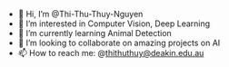 - 👋 Hi, I’m @Thi-Thu-Thuy-Nguyen
- 👀 I’m interested in Computer Vision, Deep Learning
- 🌱 I’m currently learning Animal Detection
- 💞️ I’m looking to collaborate on amazing projects on AI
- 📫 How to reach me: @thithuthuy@deakin.edu.au

<!---
Thi-Thu-Thuy-Nguyen/Thi-Thu-Thuy-Nguyen is a ✨ special ✨ repository because its `README.md` (this file) appears on your GitHub profile.
You can click the Preview link to take a look at your changes.
--->

